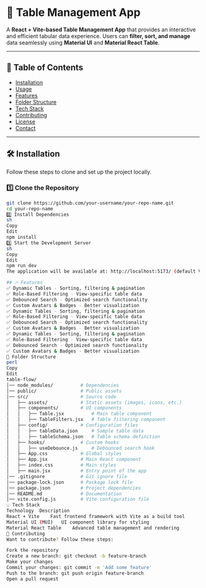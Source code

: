 # 🚀 Table Management App  

A **React + Vite-based Table Management App** that provides an interactive and efficient tabular data experience. Users can **filter, sort, and manage** data seamlessly using **Material UI** and **Material React Table**.  

---

## 📖 Table of Contents  

- [Installation](#installation)  
- [Usage](#usage)  
- [Features](#features)  
- [Folder Structure](#folder-structure)  
- [Tech Stack](#tech-stack)  
- [Contributing](#contributing)  
- [License](#license)  
- [Contact](#contact)  

---

## 🛠 Installation  

Follow these steps to clone and set up the project locally.  

### **1️⃣ Clone the Repository**  
```sh
git clone https://github.com/your-username/your-repo-name.git  
cd your-repo-name  
2️⃣ Install Dependencies
sh
Copy
Edit
npm install  
3️⃣ Start the Development Server
sh
Copy
Edit
npm run dev  
The application will be available at: http://localhost:5173/ (default Vite port).

## 🔥 Features
✅ Dynamic Tables - Sorting, filtering & pagination  
✅ Role-Based Filtering - View-specific table data  
✅ Debounced Search - Optimized search functionality  
✅ Custom Avatars & Badges - Better visualization  
✅ Dynamic Tables - Sorting, filtering & pagination  
✅ Role-Based Filtering - View-specific table data  
✅ Debounced Search - Optimized search functionality  
✅ Custom Avatars & Badges - Better visualization  
✅ Dynamic Tables - Sorting, filtering & pagination
✅ Role-Based Filtering - View-specific table data
✅ Debounced Search - Optimized search functionality
✅ Custom Avatars & Badges - Better visualization
📂 Folder Structure
perl
Copy
Edit
table-flow/
│── node_modules/          # Dependencies  
│── public/                # Public assets  
│── src/                   # Source code  
│   ├── assets/            # Static assets (images, icons, etc.)  
│   ├── components/        # UI components  
│   │   ├── Table.jsx          # Main table component  
│   │   ├── TableFilters.jsx   # Table filtering component  
│   ├── config/            # Configuration files  
│   │   ├── tableData.json     # Sample table data  
│   │   ├── tableSchema.json   # Table schema definition  
│   ├── hooks/             # Custom hooks  
│   │   ├── useDebounce.js     # Debounced search hook  
│   ├── App.css            # Global styles  
│   ├── App.jsx            # Main React component  
│   ├── index.css          # Main styles  
│   ├── main.jsx           # Entry point of the app  
│── .gitignore             # Git ignore file  
│── package-lock.json      # Package lock file  
│── package.json           # Project dependencies  
│── README.md              # Documentation  
│── vite.config.js         # Vite configuration file  
💡 Tech Stack
Technology	Description
React + Vite	Fast frontend framework with Vite as a build tool
Material UI (MUI)	UI component library for styling
Material React Table	Advanced table management and rendering
🤝 Contributing
Want to contribute? Follow these steps:

Fork the repository
Create a new branch: git checkout -b feature-branch
Make your changes
Commit your changes: git commit -m 'Add some feature'
Push to the branch: git push origin feature-branch
Open a pull request